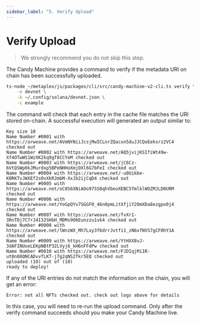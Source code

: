 ```yaml
---
sidebar_label: "5. Verify Upload"
---
```

# Verify Upload

> We strongly recommend you do not skip this step.

The Candy Machine provides a command to verify if the metadata URI on chain has been successfully uploaded.

```bash
ts-node ~/metaplex/js/packages/cli/src/candy-machine-v2-cli.ts verify \
    -e devnet \
    -k ~/.config/solana/devnet.json \
    -c example
```

The command will check that each entry in the cache file matches the URI stored on-chain. A successful execution will generated an output similar to:

```
Key size 10
Name Number #0001 with https://arweave.net/AVmNYNiiJcsjMwICLnrZQacxn5duJJCQoEeksrz2VC4 checked out
Name Number #0002 with https://arweave.net/AQ5jvijKSIfiWt49w-Xf4OTwWS1WzXK2kq9gT8CCYeM checked out
Name Number #0003 with https://arweave.net/jC6Cz-6VtQSWp0kJMurdxp5BPeNHHoXmjOXl6G7bFeI checked out
Name Number #0004 with https://arweave.net/-u8Uikbe-K0RKTvJWXEf2s0vXkRJmbM-XxJb2ijCqD4 checked out
Name Number #0005 with https://arweave.net/oC0S6XNiAOo97SS0qhVbeoXEBC5TmlklWOZMJLD0URM checked out
Name Number #0006 with https://arweave.net/YoGpQYv7SGGF0_46n0pmLitXfjiY20mXDa8ezgpo0j4 checked out
Name Number #0007 with https://arweave.net/fvXr1-3RnTDj7C7rJ4I32SHbH_MDMs9O6Eunzzu1vk4 checked out
Name Number #0008 with https://arweave.net/lWnzWX_Mh7Lxy3f6drrJvtfi1_zN6xfNVS7gCF0hY1A checked out
Name Number #0009 with https://arweave.net/YtHXX8vJ-3dAFINUoeLEKpNBtP32LVyj6_kH6nFFdPw checked out
Name Number #0010 with https://arweave.net/FJDIqjMi1R-ut0n08QNCADvvfLKT-j7g2qNS2fkr5EQ checked out
uploaded (10) out of (10)
ready to deploy!
```

If any of the URI entries do not match the information on the chain, you will get an error:

```
Error: not all NFTs checked out. check out logs above for details
```

In this case, you will need to re-run the upload command. Only after the verify command succeeds should you make your Candy Machine live.